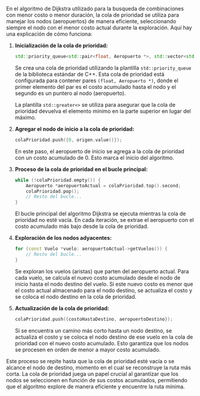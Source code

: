 En el algoritmo de Dijkstra utilizado para la busqueda de combinaciones con menor costo o menor duración, la cola de prioridad se utiliza para manejar los nodos (aeropuertos) de manera eficiente, seleccionando siempre el nodo con el menor costo actual durante la exploración. Aquí hay una explicación de cómo funciona:

1. **Inicialización de la cola de prioridad:**
   ```cpp
   std::priority_queue<std::pair<float, Aeropuerto *>, std::vector<std::pair<float, Aeropuerto *>>, std::greater<>> colaPrioridad;
   ```

   Se crea una cola de prioridad utilizando la plantilla `std::priority_queue` de la biblioteca estándar de C++. Esta cola de prioridad está configurada para contener pares `(float, Aeropuerto *)`, donde el primer elemento del par es el costo acumulado hasta el nodo y el segundo es un puntero al nodo (aeropuerto).

   La plantilla `std::greater<>` se utiliza para asegurar que la cola de prioridad devuelva el elemento mínimo en la parte superior en lugar del máximo.

2. **Agregar el nodo de inicio a la cola de prioridad:**
   ```cpp
   colaPrioridad.push({0, origen.value()});
   ```

   En este paso, el aeropuerto de inicio se agrega a la cola de prioridad con un costo acumulado de 0. Esto marca el inicio del algoritmo.

3. **Proceso de la cola de prioridad en el bucle principal:**
   ```cpp
   while (!colaPrioridad.empty()) {
       Aeropuerto *aeropuertoActual = colaPrioridad.top().second;
       colaPrioridad.pop();
       // Resto del bucle...
   }
   ```

   El bucle principal del algoritmo Dijkstra se ejecuta mientras la cola de prioridad no esté vacía. En cada iteración, se extrae el aeropuerto con el costo acumulado más bajo desde la cola de prioridad.

4. **Exploración de los nodos adyacentes:**
   ```cpp
   for (const Vuelo *vuelo: aeropuertoActual->getVuelos()) {
       // Resto del bucle...
   }
   ```

   Se exploran los vuelos (aristas) que parten del aeropuerto actual. Para cada vuelo, se calcula el nuevo costo acumulado desde el nodo de inicio hasta el nodo destino del vuelo. Si este nuevo costo es menor que el costo actual almacenado para el nodo destino, se actualiza el costo y se coloca el nodo destino en la cola de prioridad.

5. **Actualización de la cola de prioridad:**
   ```cpp
   colaPrioridad.push({costoHastaDestino, aeropuertoDestino});
   ```

   Si se encuentra un camino más corto hasta un nodo destino, se actualiza el costo y se coloca el nodo destino de ese vuelo en la cola de prioridad con el nuevo costo acumulado. Esto garantiza que los nodos se procesen en orden de menor a mayor costo acumulado.

Este proceso se repite hasta que la cola de prioridad esté vacía o se alcance el nodo de destino, momento en el cual se reconstruye la ruta más corta. La cola de prioridad juega un papel crucial al garantizar que los nodos se seleccionen en función de sus costos acumulados, permitiendo que el algoritmo explore de manera eficiente y encuentre la ruta mínima.